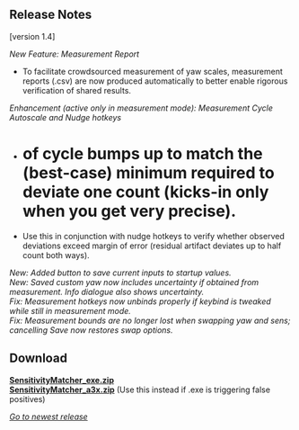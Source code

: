 ## Release Notes

[version 1.4]

_New Feature: Measurement Report_

* To facilitate crowdsourced measurement of yaw scales, measurement reports (.csv) are now produced automatically to better enable rigorous verification of shared results.

_Enhancement (active only in measurement mode): Measurement Cycle Autoscale and Nudge hotkeys_

* # of cycle bumps up to match the (best-case) minimum required to deviate one count (kicks-in only when you get very precise). 
* Use this in conjunction with nudge hotkeys to verify whether observed deviations exceed margin of error (residual artifact deviates up to half count both ways).

_New: Added button to save current inputs to startup values._ \
_New: Saved custom yaw now includes uncertainty if obtained from measurement. Info dialogue also shows uncertainty._ \
_Fix:  Measurement hotkeys now unbinds properly if keybind is tweaked while still in measurement mode._ \
_Fix:  Measurement bounds are no longer lost when swapping yaw and sens; cancelling Save now restores swap options._

## Download

[**SensitivityMatcher_exe.zip**](https://github.com/KovaaK/SensitivityMatcher/releases/download/1.4/SensitivityMatcher_exe.zip) \
[**SensitivityMatcher_a3x.zip**](https://github.com/KovaaK/SensitivityMatcher/releases/download/1.4/SensitivityMatcher_a3x.zip) (Use this instead if .exe is triggering false positives)

[_Go to newest release_](https://github.com/KovaaK/SensitivityMatcher/releases/latest)
